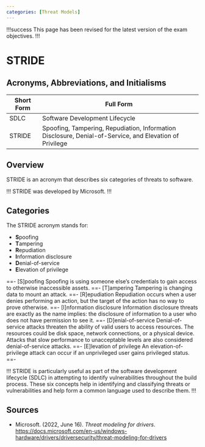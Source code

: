 ```yaml
---
categories: [Threat Models]
---
```


!!!success
This page has been revised for the latest version of the exam objectives.
!!!

# STRIDE

## Acronyms, Abbreviations, and Initialisms

| Short Form | Full Form |
| - | - |
| SDLC | Software Development Lifecycle |
| STRIDE | Spoofing, Tampering, Repudiation, Information Disclosure, Denial-of-Service, and Elevation of Privilege |

## Overview

STRIDE is an acronym that describes six categories of threats to software.

!!!
STRIDE was developed by Microsoft.
!!!

## Categories

The STRIDE acronym stands for:

- **S**poofing
- **T**ampering
- **R**epudiation
- **I**nformation disclosure
- **D**enial-of-service
- **E**levation of privilege

==- [S]poofing
Spoofing is using someone else’s credentials to gain access to otherwise inaccessible assets.
==- [T]ampering
Tampering is changing data to mount an attack.
==- [R]epudiation
Repudiation occurs when a user denies performing an action, but the target of the action has no way to prove otherwise.
==- [I]nformation disclosure
Information disclosure threats are exactly as the name implies: the disclosure of information to a user who does not have permission to see it.
==- [D]enial-of-service
Denial-of-service attacks threaten the ability of valid users to access resources. The resources could be disk space, network connections, or a physical device. Attacks that slow performance to unacceptable levels are also considered denial-of-service attacks.
==- [E]levation of privilege
An elevation-of-privilege attack can occur if an unprivileged user gains privileged status.
==-

!!!
STRIDE is particularly useful as part of the software development lifecycle (SDLC) in attempting to identify vulnerabilities throughout the build process. These six concepts help in identifying and classifying threats or vulnerabilities and help form a common language used to describe them.
!!!

## Sources

- Microsoft. (2022, June 16). *Threat modeling for drivers*. https://docs.microsoft.com/en-us/windows-hardware/drivers/driversecurity/threat-modeling-for-drivers